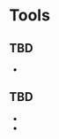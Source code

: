 # Tools

## TBD

- [](https://www.correcao.pt/)

## TBD

- [](https://hidester.com/proxy/)
- [](https://hide.me/en/proxy)
